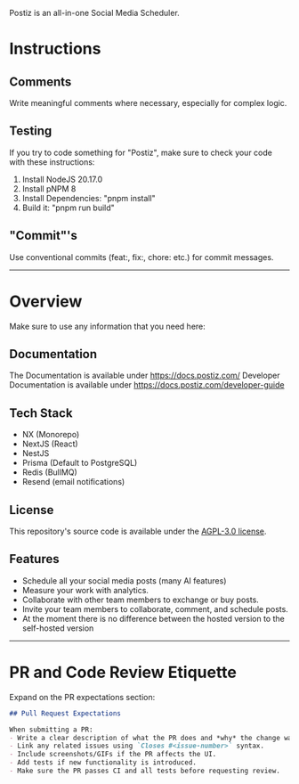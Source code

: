 Postiz is an all-in-one Social Media Scheduler.

# Instructions

## Comments
Write meaningful comments where necessary, especially for complex logic.

## Testing
If you try to code something for "Postiz", make sure to check your code with these instructions:
1. Install NodeJS 20.17.0
2. Install pNPM 8
3. Install Dependencies: "pnpm install"
4. Build it: "pnpm run build"

## "Commit"'s 
Use conventional commits (feat:, fix:, chore: etc.) for commit messages.

---

# Overview
Make sure to use any information that you need here:

## Documentation
The Documentation is available under https://docs.postiz.com/
Developer Documentation is available under https://docs.postiz.com/developer-guide

## Tech Stack
- NX (Monorepo)
- NextJS (React)
- NestJS
- Prisma (Default to PostgreSQL)
- Redis (BullMQ)
- Resend (email notifications)

## License
This repository's source code is available under the [AGPL-3.0 license](LICENSE).

## Features
- Schedule all your social media posts (many AI features)
- Measure your work with analytics.
- Collaborate with other team members to exchange or buy posts.
- Invite your team members to collaborate, comment, and schedule posts.
- At the moment there is no difference between the hosted version to the self-hosted version

---

# PR and Code Review Etiquette

Expand on the PR expectations section:

```markdown
## Pull Request Expectations

When submitting a PR:
- Write a clear description of what the PR does and *why* the change was made.
- Link any related issues using `Closes #<issue-number>` syntax.
- Include screenshots/GIFs if the PR affects the UI.
- Add tests if new functionality is introduced.
- Make sure the PR passes CI and all tests before requesting review.
